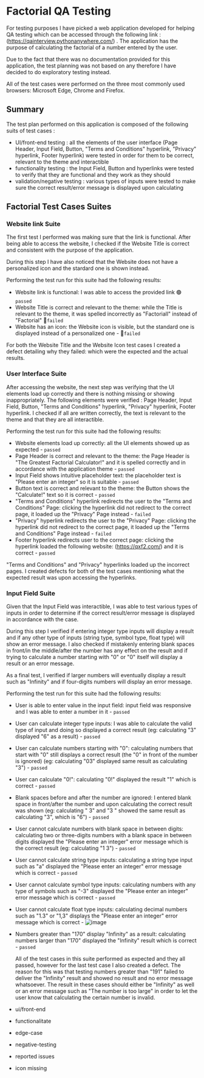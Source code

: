 # **Factorial QA Testing**

  For testing purposes I have picked a web application developed for helping QA testing which can be accessed through the following link : (https://qainterview.pythonanywhere.com/) . The application has the purpose of calculating the factorial of a number entered by the user.
  
  Due to the fact that there was no documentation provided for this application, the test planning was not based on any therefore I have decided to do exploratory testing instead.
  
  All of the test cases were performed on the three most commonly used browsers: Microsoft Edge, Chrome and Firefox.
  
  ## Summary
  
  The test plan performed on this application is composed of the following suits of test cases :
  - UI/front-end testing : all the elements of the user interface (Page Header, Input Field, Button, "Terms and Conditions" hyperlink, "Privacy" hyperlink, Footer hyperlink) were tested in order for them to be correct, relevant to the theme and interactible
  - functionality testing : the Input Field, Button and hyperlinks were tested to verify that they are functional and they work as they should
  - validation/negative testing : various types of inputs were tested to make sure the correct result/error message is displayed upon calculating

## Factorial Test Cases Suites

### Website link Suite
  
   The first test I performed was making sure that the link is functional. After being able to access the website, I checked if the Website Title is correct and consistent with the purpose of the application.
   
   During this step I have also noticed that the Website does not have a personalized icon and the stardard one is shown instead.
   
   Performing the test run for this suite had the following results: 
   
   - Website link is functional: I was able to access the provided link   🟢 `passed`
   - Website Title is correct and relevant to the theme: while the Title is relevant to the theme, it was spelled incorrectly as "Factoriall" instead of "Factorial"   🔴`failed`
   - Website has an icon: the Website icon is visible, but the standard one is displayed instead of a personalized one - 🔴`failed`

For both the Website Title and the Website Icon test cases I created a defect detailing why they failed: which were the expected and the actual results.
   
   ### User Interface Suite
   
   After accessing the website, the next step was verifying that the UI elements load up correctly and there is nothing missing or showing inappropriately. The following elements were verified : Page Header, Input Field, Button, "Terms and Conditions" hyperlink, "Privacy" hyperlink, Footer hyperlink. I checked if all are written correctly, the text is relevant to the theme and that they are all interactible.
   
   Performing the test run for this suite had the following results:
   
   - Website elements load up correctly: all the UI elements showed up as expected - `passed`
   - Page Header is correct and relevant to the theme: the Page Header is "The Greatest Factorial Calculator!" and it is spelled correctly and in accordance with the application theme - `passed`
   - Input Field shows intuitive placeholder text: the placeholder text is "Please enter an integer" so it is suitable - `passed`
   - Button text is correct and relevant to the theme: the Button shows the "Calculate!" text so it is correct - `passed`
   - "Terms and Conditions" hyperlink redirects the user to the "Terms and Conditions" Page: clicking the hyperlink did not redirect to the correct page, it loaded up the "Privacy" Page instead - `failed`
   - "Privacy" hyperlink redirects the user to the "Privacy" Page: clicking the hyperlink did not redirect to the correct page, it loaded up the "Terms and Conditions" Page instead - `failed`
   - Footer hyperlink redirects user to the correct page: clicking the hyperlink loaded the following website: (https://qxf2.com/) and it is correct - `passed`

"Terms and Conditions" and "Privacy" hyperlinks loaded up the incorrect pages. I created defects for both of the test cases mentioning what the expected result was upon accessing the hyperlinks.

### Input Field Suite

Given that the Input Field was interactible, I was able to test various types of inputs in order to determine if the correct result/error message is displayed in accordance with the case.

During this step I verified if entering integer type inputs will display a result and if any other type of inputs (string type, symbol type, float type) will show an error message. I also checked if mistakenly entering blank spaces in front/in the middle/after the number has any effect on the result and if trying to calculate a number starting with "0" or "0" itself will display a result or an error message. 

As a final test, I verified if larger numbers will eventually display a result such as "Infinity" and if four-digits numbers will display an error message.

Performing the test run for this suite had the following results:

- User is able to enter value in the input field: input field was responsive and I was able to enter a number in it - `passed`
- User can calculate integer type inputs: I was able to calculate the valid type of input and doing so displayed a correct result (eg: calculating "3" displayed "6" as a result) - `passed`
- User can calculate numbers starting with "0": calculating numbers that start with "0" still displays a correct result (the "0" in front of the number is ignored) (eg: calculating "03" displayed same result as calculating "3") - `passed`
- User can calculate "0!": calculating "0!" displayed the result "1" which is correct - `passed`
- Blank spaces before and after the number are ignored: I entered blank space in front/after the number and upon calculating the correct result was shown (eg: calculating " 3" and "3 " showed the same result as calculating "3", which is "6") - `passed`
- User cannot calculate numbers with blank space in between digits: calculating two or three-digits numbers with a blank space in between digits displayed the "Please enter an integer" error message which is the correct result  (eg: calculating "1 3") - `passed`
- User cannot calculate string type inputs: calculating a string type input such as "a" displayed the "Please enter an integer" error message which is correct - `passed`
- User cannot calculate symbol type inputs: calculating numbers with any type of symbols such as "-3" displayed the "Please enter an integer" error message which is correct - `passed`
- User cannot calculate float type inputs: calculating decimal numbers such as "1.3" or "1,3" displays the "Please enter an integer" error message which is correct - ![image](https://user-images.githubusercontent.com/118375564/203832799-1a288eda-58d8-4a68-bafe-cfffef64bf77.png)
- Numbers greater than "170" display "Infinity" as a result: calculating numbers larger than "170" displayed the "Infinity" result which is correct - `passed`

  All of the test cases in this suite performed as expected and they all passed, however for the last test case I also created a defect. The reason for this was that testing numbers greater than "191" failed to deliver the "Infinity" result and showed no result and no error message whatsoever. The result in these cases should either be "Infinity" as well or an error message such as "The number is too large" in order to let the user know that calculating the certain number is invalid.
  
  
   





- ui/front-end 
- functionalitate
- edge-case
- negative-testing


- reported issues
- icon missing
